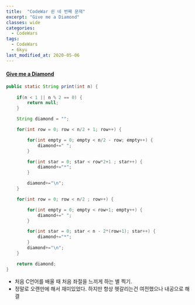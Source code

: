 ```yaml
---
title:  "CodeWar 쉰 네 번째 문제"
excerpt: "Give me a Diamond"
classes: wide
categories:
  - CodeWars
tags:
  - CodeWars
  - 6kyu
last_modified_at: 2020-05-06
---
```


#### [Give me a Diamond](https://www.codewars.com/kata/5503013e34137eeeaa001648)

```java
public static String print(int n) {
		
    if(n < 1 || n % 2 == 0) {
        return null;
    }

    String diamond = "";

    for(int row = 0; row < n/2 + 1; row++) {

        for(int empty = 0; empty < n/2 - row; empty++) {
            diamond+=" ";
        }

        for(int star = 0; star < row*2+1 ; star++) {
            diamond+="*";
        }

        diamond+="\n";
    }

    for(int row = 0; row < n/2 ; row++) {

        for(int empty = 0; empty < row+1; empty++) {
            diamond+=" ";
        }

        for(int star = 0; star < n - 2*(row+1); star++) {
            diamond+="*";
        }
        diamond+="\n";
    }

    return diamond;
}
```

* 처음 C언어를 배울 때 처음 좌절을 느끼게 하는 별 찍기.
* 정말로 오랜만에 해서 재미있었다. 하지만 항상 헷갈리는건 여전했으나 내공으로 해결
